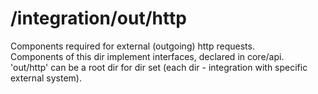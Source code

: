 # /integration/out/http

Components required for external (outgoing) http requests.  
Components of this dir implement interfaces, declared in core/api.  
'out/http' can be a root dir for dir set (each dir - integration with specific external system).    